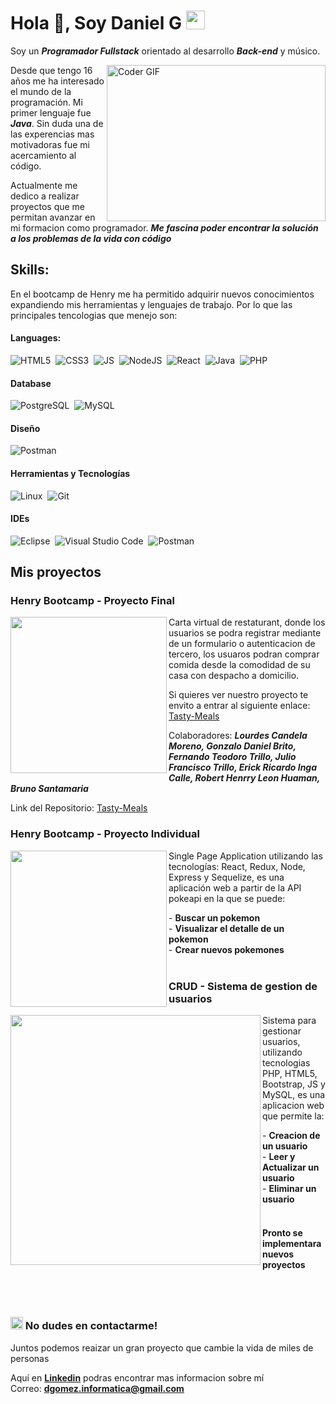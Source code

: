 # Hola 👋, Soy Daniel G <img src="https://github.com/rudrabarad/rudrabarad/blob/master/Assets/Developer.gif" width="30px">

Soy un **_Programador Fullstack_** orientado al desarrollo **_Back-end_** y músico.

<img alt="Coder GIF" height=250 width=350 src="https://images.squarespace-cdn.com/content/v1/5769fc401b631bab1addb2ab/1541580611624-TE64QGKRJG8SWAIUS7NS/ke17ZwdGBToddI8pDm48kPoswlzjSVMM-SxOp7CV59BZw-zPPgdn4jUwVcJE1ZvWQUxwkmyExglNqGp0IvTJZamWLI2zvYWH8K3-s_4yszcp2ryTI0HqTOaaUohrI8PI6FXy8c9PWtBlqAVlUS5izpdcIXDZqDYvprRqZ29Pw0o/coding-freak.gif" align="right"/>
  
Desde que tengo 16 años me ha interesado el mundo de la programación. Mi primer lenguaje fue **_Java_**. Sin duda una de las experencias mas     motivadoras fue mi acercamiento al código. 

Actualmente me dedico a realizar proyectos que me permitan avanzar en mi formacion como programador. **_Me fascina poder encontrar la solución a los problemas de la vida con código_**



## Skills:

En el bootcamp de Henry me ha permitido adquirir nuevos conocimientos expandiendo mis herramientas y lenguajes de trabajo. Por lo que las principales tencologias que menejo son:

#### Languages:
![HTML5](https://img.shields.io/badge/Html5-F1642E?style=for-the-badge&logo=html5&logoColor=white)&nbsp;
![CSS3](https://img.shields.io/badge/Css3-1872B1?style=for-the-badge&logo=css3&logoColor=white)&nbsp;
![JS](https://img.shields.io/badge/JS-F4DE19?style=for-the-badge&logo=javascript&logoColor=black)&nbsp;
![NodeJS](https://img.shields.io/badge/Node-js-7ECC21?style=for-the-badge&logo=node-js&logoColor=black)&nbsp;
![React](https://img.shields.io/badge/React-92E9FA?style=for-the-badge&logo=react&logoColor=black)&nbsp;
![Java](https://img.shields.io/badge/java-ED8B00?style=for-the-badge&logo=java&logoColor=white)&nbsp;
![PHP](https://img.shields.io/badge/php-6280B2?style=for-the-badge&logo=php&logoColor=white)&nbsp;

#### Database
![PostgreSQL](https://img.shields.io/badge/PostgreSQL-316192?style=for-the-badge&logo=postgresql&logoColor=white)&nbsp;
![MySQL](https://img.shields.io/badge/MySQL-D19229?style=for-the-badge&logo=mysql&logoColor=white)&nbsp;

#### Diseño
![Postman](https://img.shields.io/badge/figma-000000?style=for-the-badge&logo=figma&logoColor=white)&nbsp;

#### Herramientas y Tecnologías
![Linux](https://img.shields.io/badge/Linux-FCC624?style=for-the-badge&logo=linux&logoColor=black)&nbsp;
![Git](https://img.shields.io/badge/GIT-E44C30?style=for-the-badge&logo=git&logoColor=white)&nbsp;

#### IDEs
![Eclipse](https://img.shields.io/badge/Eclipse-FE7A16.svg?style=for-the-badge&logo=Eclipse&logoColor=white)&nbsp;
![Visual Studio Code](https://img.shields.io/badge/Visual%20Studio%20Code-0078d7.svg?style=for-the-badge&logo=visual-studio-code&logoColor=white)&nbsp;
![Postman](https://img.shields.io/badge/postman-FF6C37?style=for-the-badge&logo=postman&logoColor=white)&nbsp;



## Mis proyectos
### Henry Bootcamp - Proyecto Final
<img src="https://drive.google.com/file/d/1JjjZR2h8CJAX6dz2tq8DvrILZzt-EziX/view?usp=drive_link" width=250 align="left">

Carta virtual de restaturant, donde los usuarios se podra registrar mediante de un formulario o autenticacion de tercero,
los usuaros podran comprar comida desde la comodidad de su casa con despacho a domicilio.

Si quieres ver nuestro proyecto te envito a entrar al siguiente enlace: [Tasty-Meals](https://tasty-meals.vercel.app/)

Colaboradores: **_Lourdes Candela Moreno, Gonzalo Daniel Brito, Fernando Teodoro Trillo, Julio Francisco Trillo, Erick Ricardo Inga Calle, Robert Henrry Leon Huaman, Bruno Santamaria_**

Link del Repositorio: [Tasty-Meals](https://github.com/az302001/Tasty-Meals)
<br>

### Henry Bootcamp - Proyecto Individual
<img src="https://drive.google.com/file/d/1KpCD35kFHkn3jvQNhdLnhwNSOMtljh4M/view?usp=drive_link" width=250 align="left"> 

Single Page Application utilizando las tecnologías: React, Redux, Node, Express y Sequelize, es una aplicación web a partir de la API pokeapi en la que se puede:

<span>
  - <strong>Buscar un pokemon</strong><br>
  - <strong>Visualizar el detalle de un pokemon</strong><br>
  - <strong>Crear nuevos pokemones</strong>
</span>
<br><br>

### CRUD - Sistema de gestion de usuarios
<img src="https://drive.google.com/file/d/1nWYaggJgFa8ouOJWmj4IaiPxfc0s8iMQ/view?usp=drive_link" width=400  align="left">

Sistema para gestionar usuarios, utilizando tecnologias PHP, HTML5, Bootstrap, JS y MySQL, es una aplicacion web que permite la:

<span>
  - <strong>Creacion de un usuario</strong><br>
  - <strong>Leer y Actualizar un usuario</strong><br>
  - <strong>Eliminar un usuario</strong>
</span>
<br><br>

#### Pronto se implementara nuevos proyectos

<br><br>
### <img src="https://github.com/rudrabarad/rudrabarad/blob/master/Assets/Developer.gif" width="20px"> No dudes en contactarme!

Juntos podemos reaizar un gran proyecto que cambie la vida de miles de personas

Aquí en **[Linkedin](https://www.linkedin.com/in/daniel-gomez-g-328bb4105/)** podras encontrar mas informacion sobre mí <br>
Correo: **dgomez.informatica@gmail.com**
